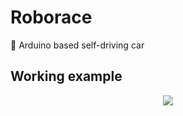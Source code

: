 # Roborace
:car: Arduino based self-driving car

## Working example
<div align="center">
  <img src="/resources/drive.gif">
</div>
